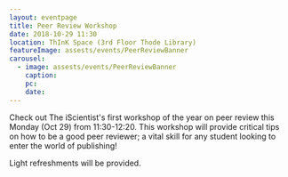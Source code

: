 ```yaml
---
layout: eventpage
title: Peer Review Workshop
date: 2018-10-29 11:30
location: ThInK Space (3rd Floor Thode Library)
featureImage: assests/events/PeerReviewBanner
carousel:
  - image: assests/events/PeerReviewBanner
    caption:
    pc:
    date:
---
```

Check out The iScientist's first workshop of the year on peer review this Monday (Oct 29) from 11:30-12:20. This workshop will provide critical tips on how to be a good peer reviewer; a vital skill for any student looking to enter the world of publishing!

Light refreshments will be provided.
